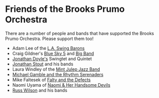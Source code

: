 Friends of the Brooks Prumo Orchestra
=====================================

There are a number of people and bands that have supported the Brooks Prumo Orchestra.  Please support them too!

- Adam Lee of the [L.A. Swing Barons](http://www.swingbarons.com/)
- Craig Gildner's [Blue Sky 5](http://www.bluesky5.com/) and [Big Band](http://www.cgbigswing.com/)
- [Jonathan Doyle's](http://www.jonathandoylemusic.com/) Swingtet and Quintet
- [Jonathan Stout](http://www.campusfive.com/) and his bands
- Laura Windley of the [Mint Julep Jazz Band](https://mintjulepjazzband.com/)
- [Michael Gamble and the Rhythm Serenaders](http://www.rhythmserenaders.com/)
- Mike Faltesek of [Falty and the Defects](http://www.falty.com/faltyandthedefects)
- Naomi Uyama of [Naomi & Her Handsome Devils](http://www.naomisdevils.com/)
- [Russ Wilson](http://www.everswinging.com/) and his bands
